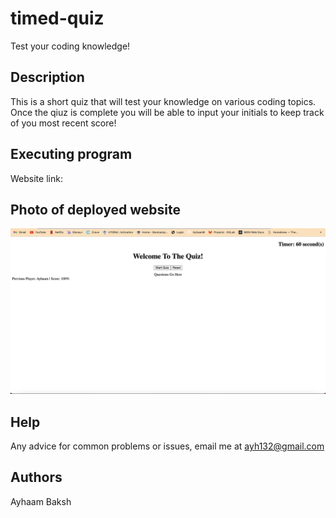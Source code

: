 # timed-quiz
Test your coding knowledge!

## Description
This is a short quiz that will test your knowledge on various coding topics. Once the qiuz is complete you will be able to input your initials to keep track of you most recent score!


## Executing program
Website link: 


## Photo of deployed website
![My Image](./images/timed-quiz-image.png)


## Help
Any advice for common problems or issues, email me at ayh132@gmail.com


## Authors
Ayhaam Baksh